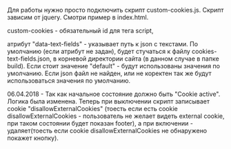 Для работы нужно просто подключить скрипт custom-cookies.js. Скрипт зависим от jquery. Смотри пример в index.html.
 
 custom-cookies - обязательный id для тега script,
 
 атрибут "data-text-fields" - указывает путь к json с текстами. По умолчанию (если атрибут не задан), будет стучаться к файлу cookies-text-fields.json, в корневой директории сайта (в данном случае в папке build). Если стоит значение "default" - будут использованы значения по умолчанию. Если json файл не найден, или не коректен так же будут использоваться значения по умолчанию.
 
 06.04.2018 - Так как начальное состояние должно быть "Cookie active". Логика была изменена. Теперь при выключении скрипт записывает cookie "disallowExternalCookies" (тоесть если есть cookie disallowExternalCookies - пользователь не желает видеть external cookie, при таком состоянии будет показан footer), а при включении - удаляет(тоесть если cookie disallowExternalCookies не обнаружено покажет кнопку).
